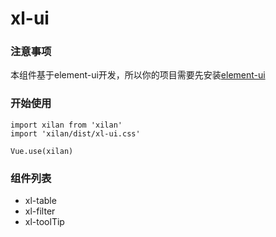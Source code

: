 # xl-ui
### 注意事项  
本组件基于element-ui开发，所以你的项目需要先安装[element-ui](https://element.eleme.cn/#/zh-CN/component/installation)

### 开始使用
```
import xilan from 'xilan'
import 'xilan/dist/xl-ui.css'

Vue.use(xilan)
```
### 组件列表
+ xl-table
+ xl-filter
+ xl-toolTip

